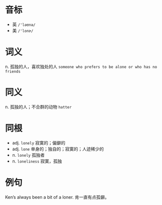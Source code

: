 # 音标

- 英 `/'ləʊnə/`
- 美 `/'lonɚ/`

# 词义

n. 孤独的人，喜欢独处的人
`someone who prefers to be alone or who has no friends`

# 同义

n. 孤独的人；不合群的动物
`hatter`

# 同根

- adj. `lonely` 寂寞的；偏僻的
- adj. `lone` 单身的；独自的；寂寞的；人迹稀少的
- n. `lonely` 孤独者
- n. `loneliness` 寂寞，孤独

# 例句

Ken’s always been a bit of a loner.
肯一直有点孤僻。


